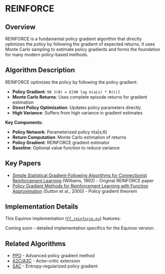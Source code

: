 # REINFORCE

## Overview

REINFORCE is a fundamental policy gradient algorithm that directly optimizes the policy by following the gradient of expected returns. It uses Monte Carlo sampling to estimate policy gradients and forms the foundation for many modern policy-based methods.

## Algorithm Description

REINFORCE optimizes the policy by following the policy gradient:

- **Policy Gradient**: `∇θ J(θ) = E[∇θ log π(a|s) * R(τ)]`
- **Monte Carlo Returns**: Uses complete episode returns for gradient estimation
- **Direct Policy Optimization**: Updates policy parameters directly
- **High Variance**: Suffers from high variance in gradient estimates

**Key Components:**

- **Policy Network**: Parameterized policy π(a|s;θ)
- **Return Computation**: Monte Carlo estimation of returns
- **Policy Gradient**: REINFORCE gradient estimator
- **Baseline**: Optional value function to reduce variance

## Key Papers

- [Simple Statistical Gradient-Following Algorithms for Connectionist Reinforcement Learning](https://proceedings.neurips.cc/paper/1999/file/464d828b85b0bed98e80ade0a5c43b0f-Paper.pdf) (Williams, 1992) - Original REINFORCE paper
- [Policy Gradient Methods for Reinforcement Learning with Function Approximation](https://proceedings.neurips.cc/paper/1999/file/464d828b85b0bed98e80ade0a5c43b0f-Paper.pdf) (Sutton et al., 2000) - Policy gradient theorem

## Implementation Details

This Equinox implementation ([`ff_reinforce.py`](../../../zenoqx/systems/vpg/ff_reinforce.py)) features:

Coming soon - detailed implementation specifics for the Equinox version.

## Related Algorithms

- [PPO](../actor_critic/ppo.md) - Advanced policy gradient method
- [A2C/A3C](../actor_critic/a2c.md) - Actor-critic extension
- [SAC](../actor_critic/sac.md) - Entropy-regularized policy gradient
